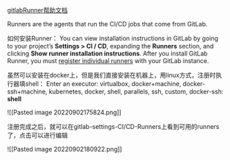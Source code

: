 [gitlabRunner帮助文档](https://docs.gitlab.com/runner/)

Runners are the agents that run the CI/CD jobs that come from GitLab.

如何安装Runner：
You can view installation instructions in GitLab by going to your project’s **Settings > CI / CD**, expanding the **Runners** section, and clicking **Show runner installation instructions**. After you install GitLab Runner, you must [register individual runners](https://docs.gitlab.com/runner/register/index.html) with your GitLab instance. 

虽然可以安装在docker上，但是我们直接安装在机器上，用linux方式，注册时执行器填shell：
Enter an executor: virtualbox, docker+machine, docker-ssh+machine, kubernetes, docker, shell, parallels, ssh, custom, docker-ssh:  
**shell**

![[Pasted image 20220902175824.png]]

注册完成之后，就可以在gitlab-settings-CI/CD-Runners上看到可用的runners了，点击可以进行编辑

![[Pasted image 20220902180922.png]]